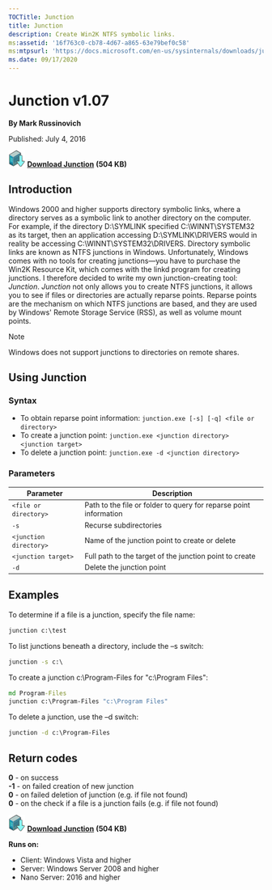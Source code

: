 ```yaml
--- 
TOCTitle: Junction
title: Junction
description: Create Win2K NTFS symbolic links.
ms:assetid: '16f763c0-cb78-4d67-a865-63e79bef0c58'
ms:mtpsurl: 'https://docs.microsoft.com/en-us/sysinternals/downloads/junction'
ms.date: 09/17/2020
---
```


# Junction v1.07

**By Mark Russinovich**

Published: July 4, 2016

[![Download](media/shared/Download_sm.png)](https://download.sysinternals.com/files/Junction.zip) [**Download Junction**](https://download.sysinternals.com/files/Junction.zip) **(504 KB)**

## Introduction

Windows 2000 and higher supports directory symbolic links, where a
directory serves as a symbolic link to another directory on the
computer. For example, if the directory D:\\SYMLINK specified
C:\\WINNT\\SYSTEM32 as its target, then an application accessing
D:\\SYMLINK\\DRIVERS would in reality be accessing
C:\\WINNT\\SYSTEM32\\DRIVERS. Directory symbolic links are known as NTFS
junctions in Windows. Unfortunately, Windows comes with no tools for
creating junctions—you have to purchase the Win2K Resource Kit, which
comes with the linkd program for creating junctions. I therefore decided
to write my own junction-creating tool: *Junction*. *Junction* not only
allows you to create NTFS junctions, it allows you to see if files or
directories are actually reparse points. Reparse points are the
mechanism on which NTFS junctions are based, and they are used by
Windows' Remote Storage Service (RSS), as well as volume mount points.

> [!NOTE]
> Windows does not support junctions to directories on remote shares.

## Using Junction

### Syntax

- To obtain reparse point information: `junction.exe [-s] [-q] <file or directory>`
- To create a junction point: `junction.exe <junction directory> <junction target>`
- To delete a junction point: `junction.exe -d <junction directory>`

### Parameters

| Parameter              | Description                                                       |
| ---------------------- | ----------------------------------------------------------------- |
| `<file or directory>`  | Path to the file or folder to query for reparse point information |
| `-s`                   | Recurse subdirectories                                            |
| `<junction directory>` | Name of the junction point to create or delete                    |
| `<junction target>`    | Full path to the target of the junction point to create           |
| `-d`                   | Delete the junction point                                         |


## Examples

To determine if a file is a junction, specify the file name:

```cmd
junction c:\test
```

To list junctions beneath a directory, include the –s switch:

```cmd
junction -s c:\
```

To create a junction c:\\Program-Files for "c:\\Program Files":

```cmd
md Program-Files
junction c:\Program-Files "c:\Program Files"
```

To delete a junction, use the –d switch:

```cmd
junction -d c:\Program-Files
```

## Return codes

**0**  - on success  
**-1** - on failed creation of new junction  
**0**  - on failed deletion of junction  (e.g. if file not found)  
**0**  - on the check if a file is a junction fails (e.g. if file not found)  

[![Download](media/shared/Download_sm.png)](https://download.sysinternals.com/files/Junction.zip) [**Download Junction**](https://download.sysinternals.com/files/Junction.zip) **(504 KB)**

**Runs on:**

- Client: Windows Vista and higher
- Server: Windows Server 2008 and higher
- Nano Server: 2016 and higher

